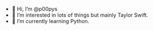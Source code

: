 - 👋 Hi, I’m @p00pys
- 👀 I’m interested in lots of things but mainly Taylor Swift.
- 🌱 I’m currently learning Python.

<!---
p00pys/p00pys is a ✨ special ✨ repository because its `README.md` (this file) appears on your GitHub profile.
You can click the Preview link to take a look at your changes.
--->
